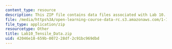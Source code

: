```yaml
---
content_type: resource
description: This ZIP file contains data files associated with Lab 10.
file: /media/https%3A/open-learning-course-data-rc.s3.amazonaws.com/1-103-civil-engineering-materials-laboratory-spring-2004/42046e18659b007228df2c91bc969dbd_Lab10_Tensile_Data.zip
file_type: application/zip
resourcetype: Other
title: Lab10_Tensile_Data.zip
uid: 42046e18-659b-0072-28df-2c91bc969dbd
---
```

